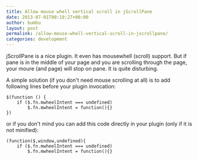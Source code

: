 ```yaml
---
title: Allow mouse whell vertical scroll in jScrollPane
date: 2013-07-01T00:19:27+00:00
author: bumbu
layout: post
permalink: /allow-mouse-whell-vertical-scroll-in-jscrollpane/
categories: development
---
```

jScrollPane is a nice plugin. It even has mousewhell (scroll) support. But if pane is in the middle of your page and you are scrolling through the page, your moure (and page) will stop on pane. It is quite disturbing.

A simple solution (if you don't need mouse scrolling at all) is to add following lines before your plugin invocation:
<pre class="language-js"><code>$(function () {
	if ($.fn.mwheelIntent === undefined)
		$.fn.mwheelIntent = function(){}
})</code></pre>
or if you don't mind you can add this code directly in your plugin (only if it is not minified):
<pre class="language-js"><code>(function($,window,undefined){
	if ($.fn.mwheelIntent === undefined)
		$.fn.mwheelIntent = function(){}</code></pre>
